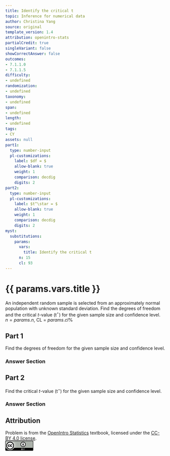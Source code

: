 ```yaml
---
title: Identify the critical t
topic: Inference for numerical data
author: Christina Yang
source: original
template_version: 1.4
attribution: openintro-stats
partialCredit: true
singleVariant: false
showCorrectAnswer: false
outcomes:
- 7.1.1.0
- 7.1.1.5
difficulty:
- undefined
randomization:
- undefined
taxonomy:
- undefined
span:
- undefined
length:
- undefined
tags:
- CY
assets: null
part1:
  type: number-input
  pl-customizations:
    label: $df = $
    allow-blank: true
    weight: 1
    comparison: decdig
    digits: 2
part2:
  type: number-input
  pl-customizations:
    label: $t^\star = $
    allow-blank: true
    weight: 1
    comparison: decdig
    digits: 2
myst:
  substitutions:
    params:
      vars:
        title: Identify the critical t
      n: 15
      cl: 93
---
```

# {{ params.vars.title }}
An independent random sample is selected from an approximately normal population with unknown standard deviation. Find the degrees of freedom and the critical $t$-value (t$^\star$) for the given sample size and confidence level.
$n = {{ params.n }}$, CL = ${{ params.cl }}$%

## Part 1

Find the degrees of freedom for the given sample size and confidence level.

### Answer Section

## Part 2

Find  the critical $t$-value (t$^\star$) for the given sample size and confidence level.

### Answer Section

## Attribution

Problem is from the [OpenIntro Statistics](https://openintro.org/book/os/) textbook, licensed under the [CC-BY 4.0 license](https://creativecommons.org/licenses/by/4.0/).<br>![Image representing the Creative Commons 4.0 BY license.](https://raw.githubusercontent.com/firasm/bits/master/by.png)